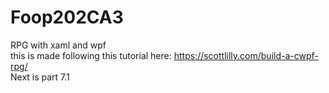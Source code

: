 # Foop202CA3
RPG with xaml and wpf  
this is made following this tutorial here: https://scottlilly.com/build-a-cwpf-rpg/  
Next is part 7.1
